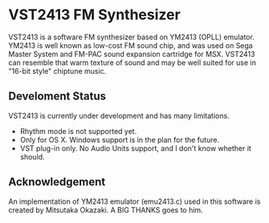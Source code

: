 VST2413 FM Synthesizer
======================

VST2413 is a software FM synthesizer based on YM2413 (OPLL) emulator.
YM2413 is well known as low-cost FM sound chip, and was used on
Sega Master System and FM-PAC sound expansion cartridge for MSX.
VST2413 can resemble that warm texture of sound and may be well
suited for use in "16-bit style" chiptune music.

Develoment Status
-----------------

VST2413 is currently under development and has many limitations.

- Rhythm mode is not supported yet.
- Only for OS X. Windows support is in the plan for the future.
- VST plug-in only. No Audio Units support, and I don't know whether it should.

Acknowledgement
---------------

An implementation of YM2413 emulator (emu2413.c) used in this software
is created by Mitsutaka Okazaki. A BIG THANKS goes to him.